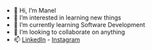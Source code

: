 - 👋 Hi, I’m Manel
- 👀 I’m interested in learning new things
- 🌱 I’m currently learning Software Development
- 💞️ I’m looking to collaborate on anything
- 📫  [LinkedIn](https://www.linkedin.com/in/manelduval/) - [Instagram](https://www.instagram.com/myjourneytocode/)
